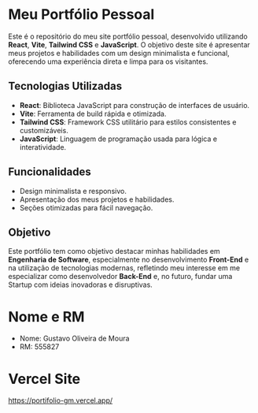 # Meu Portfólio Pessoal

Este é o repositório do meu site portfólio pessoal, desenvolvido utilizando **React**, **Vite**, **Tailwind CSS** e **JavaScript**. O objetivo deste site é apresentar meus projetos e habilidades com um design minimalista e funcional, oferecendo uma experiência direta e limpa para os visitantes.

## Tecnologias Utilizadas

- **React**: Biblioteca JavaScript para construção de interfaces de usuário.
- **Vite**: Ferramenta de build rápida e otimizada.
- **Tailwind CSS**: Framework CSS utilitário para estilos consistentes e customizáveis.
- **JavaScript**: Linguagem de programação usada para lógica e interatividade.

## Funcionalidades

- Design minimalista e responsivo.
- Apresentação dos meus projetos e habilidades.
- Seções otimizadas para fácil navegação.

## Objetivo

Este portfólio tem como objetivo destacar minhas habilidades em **Engenharia de Software**, especialmente no desenvolvimento **Front-End** e na utilização de tecnologias modernas, refletindo meu interesse em me especializar como desenvolvedor **Back-End** e, no futuro, fundar uma Startup com ideias inovadoras e disruptivas.

# Nome e RM

- Nome: Gustavo Oliveira de Moura
- RM: 555827

# Vercel Site

https://portifolio-gm.vercel.app/
